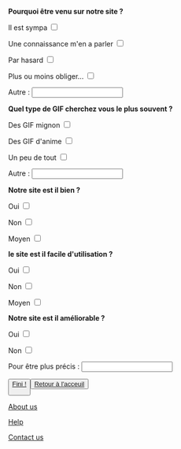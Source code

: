 
<html lang="fr">
	<head>
		<meta charset="utf-8">
		<title>Voici mon site</title>
	</head>
	<body>
  <p><strong>Pourquoi être venu sur notre site ?</strong></p>
  <p>Il est sympa <input type="checkbox"/></p>
  <p>Une connaissance m'en a parler <input type="checkbox"/></p>
  <p>Par hasard <input type="checkbox"/></p>
  <p>Plus ou moins obliger... <input type="checkbox"/></p>
  <p>Autre : <input type="text"/></p>
			
  <p><strong>Quel type de GIF cherchez vous le plus souvent ?</strong></p>
  <p>Des GIF mignon <input type="checkbox"/></p>
  <p>Des GIF d'anime <input type="checkbox"/></p>
  <p>Un peu de tout <input type="checkbox"/></p>
  <p>Autre : <input type="text"/></p>
  
   <p><strong>Notre site est il bien ?</strong></p>
  <p>Oui <input type="checkbox"/></p>
  <p>Non <input type="checkbox"/></p>
  <p>Moyen <input type="checkbox"/></p>
  
   <p><strong>le site est il facile d'utilisation ?</strong></p>
  <p>Oui <input type="checkbox"/></p>
  <p>Non <input type="checkbox"/></p>
  <p>Moyen <input type="checkbox"/></p>
  
   <p><strong>Notre site est il améliorable ?</strong></p>
  <p>Oui <input type="checkbox"/></p>
  <p>Non <input type="checkbox"/></p>
  <p>Pour être plus précis : <input type="text"/></p>
   <button><a href="https://maevebestdev.github.io/Envoyer/">Fini !
	<p></p><button><a href="https://maevebestdev.github.io/GIF_Mignon/">Retour à l'acceuil</a></button>
<p> </p>
    <a href="https://maevebestdev.github.io/About_Us/">About us</a>
    <p></p>
    <a href="https://maevebestdev.github.io/Help/">Help</a>
    <p></p>
    <a href="https://maevebestdev.github.io/Contact_Us/">Contact us</a>


